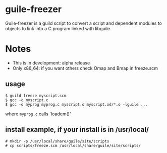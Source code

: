 # guile-freezer
Guile-freezer is a guild script to convert a script and dependent modules 
to objects to link into a C program linked with libguile.

# Notes

+ This is in development: alpha release
+ Only x86_64: if you want others check Omap and Bmap in freeze.scm

## usage
```
$ guild freeze myscript.scm
$ gcc -c myscript.c
$ gcc -o myprog myprog.c myscript.o myscript.xd/*.o -lguile ...
```
where `myprog.c` calls `loadem()'

## install example, if your install is in /usr/local/
```
# mkdir -p /usr/local/share/guile/site/scripts
# cp scripts/freeze.scm /usr/local/share/guile/site/scripts/
```

